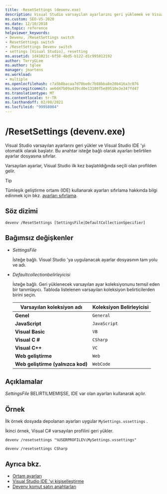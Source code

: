 ```yaml
---
title: -ResetSettings (devenv.exe)
description: Visual Studio varsayılan ayarlarını geri yüklemek ve Visual Studio IDE 'yi otomatik olarak başlatmak için ResetSettings Devenv komut satırı anahtarını nasıl kullanacağınızı öğrenin.
ms.custom: SEO-VS-2020
ms.date: 12/10/2018
ms.topic: reference
helpviewer_keywords:
- Devenv, /ResetSettings switch
- ResetSettings switch
- /ResetSettings Devenv switch
- settings [Visual Studio], resetting
ms.assetid: 1d41021c-6f58-4bd5-b122-d1c995812192
author: TerryGLee
ms.author: tglee
manager: jmartens
ms.workload:
- multiple
ms.openlocfilehash: c7a5b8bacaa7d78be0c7b88bba8e20b416a3c076
ms.sourcegitcommit: ae6d47b09a439cd0e13180f5e89510e3e347fd47
ms.translationtype: MT
ms.contentlocale: tr-TR
ms.lasthandoff: 02/08/2021
ms.locfileid: "99958004"
---
```

# <a name="resetsettings-devenvexe"></a>/ResetSettings (devenv.exe)

Visual Studio varsayılan ayarlarını geri yükler ve Visual Studio IDE 'yi otomatik olarak başlatır. Bu anahtar isteğe bağlı olarak ayarları belirtilen ayarlar dosyasına sıfırlar.

Varsayılan ayarlar, Visual Studio ilk kez başlatıldığında seçili olan profilden gelir.

> [!TIP]
> Tümleşik geliştirme ortamı (IDE) kullanarak ayarları sıfırlama hakkında bilgi edinmek için bkz. [ayarları sıfırlama](../environment-settings.md#reset-settings).

## <a name="syntax"></a>Söz dizimi

```shell
devenv /ResetSettings [SettingsFile|DefaultCollectionSpecifier]
```

## <a name="arguments"></a>Bağımsız değişkenler

- *SettingsFile*

  İsteğe bağlı. Visual Studio 'ya uygulanacak ayarlar dosyasının tam yolu ve adı.

- *Defaultcollectionbelirleyicisi*

  İsteğe bağlı. Geri yüklenecek varsayılan ayar koleksiyonunu temsil eden bir tanımlayıcı. Tabloda listelenen varsayılan koleksiyon belirticilerden birini seçin.

  | Varsayılan koleksiyon adı | Koleksiyon Belirleyicisi |
  | --- | --- |
  | **Genel** | `General` |
  | **JavaScript** | `JavaScript` |
  | **Visual Basic** | `VB` |
  | **Visual C #** | `CSharp` |
  | **Visual C++** | `VC` |
  | **Web geliştirme** | `Web` |
  | **Web geliştirme (yalnızca kod)** | `WebCode` |

## <a name="remarks"></a>Açıklamalar

*SettingsFile* BELIRTILMEMIŞSE, IDE var olan ayarları kullanarak açılır.

## <a name="example"></a>Örnek

İlk örnek dosyada depolanan ayarları uygular `MySettings.vssettings` .

İkinci örnek, Visual C# varsayılan profilini geri yükler.

```shell
devenv /resetsettings "%USERPROFILE%\MySettings.vssettings"

devenv /resetsettings CSharp
```

## <a name="see-also"></a>Ayrıca bkz.

- [Ortam ayarları](../environment-settings.md)
- [Visual Studio IDE 'yi kişiselleştirme](../../ide/personalizing-the-visual-studio-ide.md)
- [Devenv komut satırı anahtarları](../../ide/reference/devenv-command-line-switches.md)
